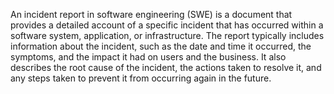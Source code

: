 An incident report in software engineering (SWE) is a document that provides a detailed account of a specific incident that has occurred within a software system, application, or infrastructure. The report typically includes information about the incident, such as the date and time it occurred, the symptoms, and the impact it had on users and the business. It also describes the root cause of the incident, the actions taken to resolve it, and any steps taken to prevent it from occurring again in the future.

